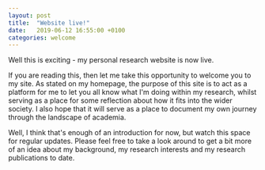 ```yaml
---
layout: post
title:  "Website live!"
date:   2019-06-12 16:55:00 +0100
categories: welcome
---
```

Well this is exciting - my personal research website is now live.

If you are reading this, then let me take this opportunity to welcome you to my site. As stated on my homepage, the purpose of this site is to act as a platform for me to let you all know what I'm doing within my research, whilst serving as a place for some reflection about how it fits into the wider society. I also hope that it will serve as a place to document my own journey through the landscape of academia.

Well, I think that's enough of an introduction for now, but watch this space for regular updates. Please feel free to take a look around to get a bit more of an idea about my background, my research interests and my research publications to date.